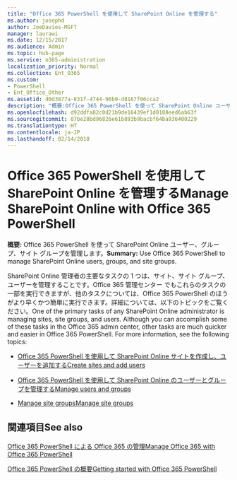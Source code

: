 ```yaml
---
title: "Office 365 PowerShell を使用して SharePoint Online を管理する"
ms.author: josephd
author: JoeDavies-MSFT
manager: laurawi
ms.date: 12/15/2017
ms.audience: Admin
ms.topic: hub-page
ms.service: o365-administration
localization_priority: Normal
ms.collection: Ent_O365
ms.custom:
- PowerShell
- Ent_Office_Other
ms.assetid: d0d3877a-831f-4744-96b0-d8167f06cca2
description: "概要:Office 365 PowerShell を使って SharePoint Online ユーザー、グループ、サイト グループを管理します。"
ms.openlocfilehash: d92ddfa82c0d21b9de16439ef1d0108eed6ab63f
ms.sourcegitcommit: 07be28bd96826e61b893b9bacbf64ba936400229
ms.translationtype: HT
ms.contentlocale: ja-JP
ms.lasthandoff: 02/14/2018
---
```

# <a name="manage-sharepoint-online-with-office-365-powershell"></a><span data-ttu-id="e981e-103">Office 365 PowerShell を使用して SharePoint Online を管理する</span><span class="sxs-lookup"><span data-stu-id="e981e-103">Manage SharePoint Online with Office 365 PowerShell</span></span>

 <span data-ttu-id="e981e-104">**概要:** Office 365 PowerShell を使って SharePoint Online ユーザー、グループ、サイト グループを管理します。</span><span class="sxs-lookup"><span data-stu-id="e981e-104">**Summary:** Use Office 365 PowerShell to manage SharePoint Online users, groups, and site groups.</span></span>
  
<span data-ttu-id="e981e-p101">SharePoint Online 管理者の主要なタスクの 1 つは、サイト、サイト グループ、ユーザーを管理することです。Office 365 管理センター でもこれらのタスクの一部を実行できますが、他のタスクについては、Office 365 PowerShell のほうがより早くかつ簡単に実行できます。詳細については、以下のトピックをご覧ください。</span><span class="sxs-lookup"><span data-stu-id="e981e-p101">One of the primary tasks of any SharePoint Online administrator is managing sites, site groups, and users. Although you can accomplish some of these tasks in the Office 365 admin center, other tasks are much quicker and easier in Office 365 PowerShell. For more information, see the following topics:</span></span>
  
- [<span data-ttu-id="e981e-108">Office 365 PowerShell を使用して SharePoint Online サイトを作成し、ユーザーを追加する</span><span class="sxs-lookup"><span data-stu-id="e981e-108">Create sites and add users</span></span>](http://technet.microsoft.com/library/c55d4ccf-ab36-481a-a285-c40234e11abd.aspx)
    
- [<span data-ttu-id="e981e-109">Office 365 PowerShell を使用して SharePoint Online のユーザーとグループを管理する</span><span class="sxs-lookup"><span data-stu-id="e981e-109">Manage users and groups</span></span>](http://technet.microsoft.com/library/9680af2e-a965-4e62-92ee-da72105c7800.aspx)
    
- [<span data-ttu-id="e981e-110">Manage site groups</span><span class="sxs-lookup"><span data-stu-id="e981e-110">Manage site groups</span></span>](http://technet.microsoft.com/library/122f4099-c78d-4cce-bab0-4343b04596ae.aspx)
    
## <a name="see-also"></a><span data-ttu-id="e981e-111">関連項目</span><span class="sxs-lookup"><span data-stu-id="e981e-111">See also</span></span>

#### 

[<span data-ttu-id="e981e-112">Office 365 PowerShell による Office 365 の管理</span><span class="sxs-lookup"><span data-stu-id="e981e-112">Manage Office 365 with Office 365 PowerShell</span></span>](manage-office-365-with-office-365-powershell.md)
  
[<span data-ttu-id="e981e-113">Office 365 PowerShell の概要</span><span class="sxs-lookup"><span data-stu-id="e981e-113">Getting started with Office 365 PowerShell</span></span>](getting-started-with-office-365-powershell.md)

